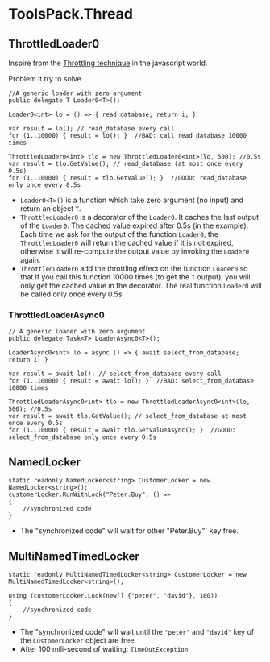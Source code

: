 # ToolsPack.Thread

## ThrottledLoader0

Inspire from the [Throttling technique](https://codeburst.io/throttling-and-debouncing-in-javascript-b01cad5c8edf) in the javascript world.

Problem it try to solve

```CSharp
//A generic loader with zero argument
public delegate T Loader0<T>();

Loader0<int> lo = () => { read_database; return i; }

var result = lo(); // read_database every call
for (1..10000) { result = lo(); }  //BAD: call read_database 10000 times

ThrottledLoader0<int> tlo = new ThrottledLoader0<int>(lo, 500); //0.5s
var result = tlo.GetValue(); // read_database (at most once every 0.5s)
for (1..10000) { result = tlo.GetValue(); }  //GOOD: read_database only once every 0.5s
```

- `Loader0<T>()` is a function which take zero argument (no input) and return an object `T`.
- `ThrottledLoader0` is a decorator of the `Loader0`. It caches the last output of the `Loader0`. The cached value expired after 0.5s (in the example). Each time we ask for the output of the function `Loader0`, the `ThrottledLoader0` will return the cached value if it is not expired, otherwise it will re-compute the output value by invoking the `Loader0` again.
- `ThrottledLoader0` add the throttling effect on the function `Loader0` so that if you call this function 10000 times (to get the `T` output), you will only get the cached value in the decorator. The real function `Loader0` will be called only once every 0.5s

### ThrottledLoaderAsync0

```Csharp
// A generic loader with zero argument
public delegate Task<T> LoaderAsync0<T>();

LoaderAsync0<int> lo = async () => { await select_from_database; return i; }

var result = await lo(); // select_from_database every call
for (1..10000) { result = await lo(); }  //BAD: select_from_database 10000 times

ThrottledLoaderAsync0<int> tlo = new ThrottledLoaderAsync0<int>(lo, 500); //0.5s
var result = await tlo.GetValue(); // select_from_database at most once every 0.5s
for (1..10000) { result = await tlo.GetValueAsync(); }  //GOOD: select_from_database only once every 0.5s
```

## NamedLocker

```CSharp
static readonly NamedLocker<string> CustomerLocker = new NamedLocker<string>();
customerLocker.RunWithLock("Peter.Buy", () =>
{
    //synchronized code
}
```

- The "synchronized code" will wait for other "Peter.Buy"` key free.

## MultiNamedTimedLocker

```CSharp
static readonly MultiNamedTimedLocker<string> CustomerLocker = new MultiNamedTimedLocker<string>();

using (customerLocker.Lock(new[] {"peter", "david"}, 100))
{
    //synchronized code
}
```

- The "synchronized code" will wait until the `"peter"` and `"david"` key of the `CustomerLocker` object are free.
- After 100 mili-second of waiting: `TimeOutException`
